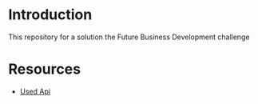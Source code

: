 # Introduction
This repository for a solution the Future Business Development challenge 

# Resources
- [Used Api](https://nomics.com/docs/)
